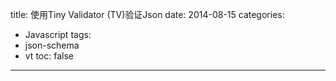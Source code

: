 title: 使用Tiny Validator (TV)验证Json
date: 2014-08-15
categories:
  - Javascript
tags:
  - json-schema
  - vt
toc: false
---





<!-- more -->